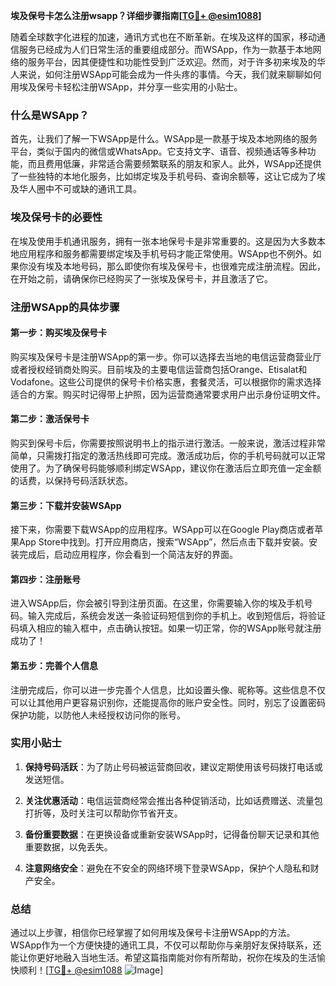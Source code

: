 **埃及保号卡怎么注册wsapp？详细步骤指南[[TG💪+ @esim1088](https://t.me/s/esim1088)]**

随着全球数字化进程的加速，通讯方式也在不断革新。在埃及这样的国家，移动通信服务已经成为人们日常生活的重要组成部分。而WSApp，作为一款基于本地网络的服务平台，因其便捷性和功能性受到广泛欢迎。然而，对于许多初来埃及的华人来说，如何注册WSApp可能会成为一件头疼的事情。今天，我们就来聊聊如何用埃及保号卡轻松注册WSApp，并分享一些实用的小贴士。

### 什么是WSApp？

首先，让我们了解一下WSApp是什么。WSApp是一款基于埃及本地网络的服务平台，类似于国内的微信或WhatsApp。它支持文字、语音、视频通话等多种功能，而且费用低廉，非常适合需要频繁联系的朋友和家人。此外，WSApp还提供了一些独特的本地化服务，比如绑定埃及手机号码、查询余额等，这让它成为了埃及华人圈中不可或缺的通讯工具。

### 埃及保号卡的必要性

在埃及使用手机通讯服务，拥有一张本地保号卡是非常重要的。这是因为大多数本地应用程序和服务都需要绑定埃及手机号码才能正常使用。WSApp也不例外。如果你没有埃及本地号码，那么即使你有埃及保号卡，也很难完成注册流程。因此，在开始之前，请确保你已经购买了一张埃及保号卡，并且激活了它。

### 注册WSApp的具体步骤

#### 第一步：购买埃及保号卡

购买埃及保号卡是注册WSApp的第一步。你可以选择去当地的电信运营商营业厅或者授权经销商处购买。目前埃及的主要电信运营商包括Orange、Etisalat和Vodafone。这些公司提供的保号卡价格实惠，套餐灵活，可以根据你的需求选择适合的方案。购买时记得带上护照，因为运营商通常要求用户出示身份证明文件。

#### 第二步：激活保号卡

购买到保号卡后，你需要按照说明书上的指示进行激活。一般来说，激活过程非常简单，只需拨打指定的激活热线即可完成。激活成功后，你的手机号码就可以正常使用了。为了确保号码能够顺利绑定WSApp，建议你在激活后立即充值一定金额的话费，以保持号码活跃状态。

#### 第三步：下载并安装WSApp

接下来，你需要下载WSApp的应用程序。WSApp可以在Google Play商店或者苹果App Store中找到。打开应用商店，搜索“WSApp”，然后点击下载并安装。安装完成后，启动应用程序，你会看到一个简洁友好的界面。

#### 第四步：注册账号

进入WSApp后，你会被引导到注册页面。在这里，你需要输入你的埃及手机号码。输入完成后，系统会发送一条验证码短信到你的手机上。收到短信后，将验证码填入相应的输入框中，点击确认按钮。如果一切正常，你的WSApp账号就注册成功了！

#### 第五步：完善个人信息

注册完成后，你可以进一步完善个人信息，比如设置头像、昵称等。这些信息不仅可以让其他用户更容易识别你，还能提高你的账户安全性。同时，别忘了设置密码保护功能，以防他人未经授权访问你的账号。

### 实用小贴士

1. **保持号码活跃**：为了防止号码被运营商回收，建议定期使用该号码拨打电话或发送短信。
   
2. **关注优惠活动**：电信运营商经常会推出各种促销活动，比如话费赠送、流量包打折等，及时关注可以帮助你节省开支。

3. **备份重要数据**：在更换设备或重新安装WSApp时，记得备份聊天记录和其他重要数据，以免丢失。

4. **注意网络安全**：避免在不安全的网络环境下登录WSApp，保护个人隐私和财产安全。

### 总结

通过以上步骤，相信你已经掌握了如何用埃及保号卡注册WSApp的方法。WSApp作为一个方便快捷的通讯工具，不仅可以帮助你与亲朋好友保持联系，还能让你更好地融入当地生活。希望这篇指南能对你有所帮助，祝你在埃及的生活愉快顺利！[[TG💪+ @esim1088](https://t.me/s/esim1088) ![Image](https://i.postimg.cc/4NQfJmqS/Snipaste-2025-05-13-00-14-12.png)]